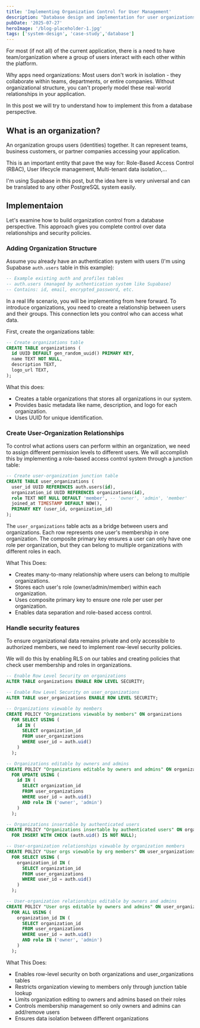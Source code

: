 ```yaml
---
title: 'Implementing Organization Control for User Management'
description: "Database design and implementation for user organizations with proper access control and security."
pubDate: '2025-07-27'
heroImage: '/blog-placeholder-1.jpg'
tags: ['system-design', 'case-study','database']
---
```


For most (if not all) of the current application, there is a need to have team/organization where a group of users interact with each other within the platform. 

Why apps need organizations: Most users don't work in isolation - they collaborate within teams, departments, or entire companies. Without organizational structure, you can't properly model these real-world relationships in your application.

In this post we will try to understand how to implement this from a database perspective.

## What is an organization?
An organization groups users (identities) together. It can represent teams, business customers, or partner companies accessing your application.

This is an important entity that pave the way for: Role-Based Access Control (RBAC), User lifecycle management, Multi-tenant data isolation,...

I'm using Supabase in this post, but the idea here is very universal and can be translated to any other PostgreSQL system easily.

## Implementaion
Let's examine how to build organization control from a database perspective. This approach gives you complete control over data relationships and security policies.

### Adding Organization Structure
Assume you already have an authentication system with users (I'm using Supabase `auth.users` table in this example):

```sql
-- Example existing auth and profiles tables
-- auth.users (managed by authentication system like Supabase)
-- Contains: id, email, encrypted_password, etc.
```

In a real life scenario, you will be implementing from here forward. To introduce organizations, you need to create a relationship between users and their groups. This connection lets you control who can access what data.

First, create the organizations table:
```sql
-- Create organizations table
CREATE TABLE organizations (
  id UUID DEFAULT gen_random_uuid() PRIMARY KEY,
  name TEXT NOT NULL,
  description TEXT,
  logo_url TEXT,
);
```

What this does:
- Creates a table organizations that stores all organizations in our system.
- Provides basic metadata like name, description, and logo for each organization.
- Uses UUID for unique identification.

### Create User-Organization Relationships
To control what actions users can perform within an organization, we need to assign different permission levels to different users. We will accomplish this by implementing a role-based access control system through a junction table:

```sql
-- Create user-organization junction table
CREATE TABLE user_organizations (
  user_id UUID REFERENCES auth.users(id),
  organization_id UUID REFERENCES organizations(id),
  role TEXT NOT NULL DEFAULT 'member', -- 'owner', 'admin', 'member'
  joined_at TIMESTAMP DEFAULT NOW(),
  PRIMARY KEY (user_id, organization_id)
);
```

The `user_organizations` table acts as a bridge between users and organizations. Each row represents one user's membership in one organization. The composite primary key ensures a user can only have one role per organization, but they can belong to multiple organizations with different roles in each.

What This Does:
- Creates many-to-many relationship where users can belong to multiple organizations.
- Stores each user's role (owner/admin/member) within each organization.
- Uses composite primary key to ensure one role per user per organization.
- Enables data separation and role-based access control.


### Handle security features
To ensure organizational data remains private and only accessible to authorized members, we need to implement row-level security policies. 

We will do this by enabling RLS on our tables and creating policies that check user membership and roles in organizations.

```sql
-- Enable Row Level Security on organizations
ALTER TABLE organizations ENABLE ROW LEVEL SECURITY;

-- Enable Row Level Security on user_organizations
ALTER TABLE user_organizations ENABLE ROW LEVEL SECURITY;

-- Organizations viewable by members
CREATE POLICY "Organizations viewable by members" ON organizations
  FOR SELECT USING (
    id IN (
      SELECT organization_id 
      FROM user_organizations 
      WHERE user_id = auth.uid()
    )
  );

-- Organizations editable by owners and admins
CREATE POLICY "Organizations editable by owners and admins" ON organizations
  FOR UPDATE USING (
    id IN (
      SELECT organization_id 
      FROM user_organizations 
      WHERE user_id = auth.uid() 
      AND role IN ('owner', 'admin')
    )
  );

-- Organizations insertable by authenticated users
CREATE POLICY "Organizations insertable by authenticated users" ON organizations
  FOR INSERT WITH CHECK (auth.uid() IS NOT NULL);

-- User-organization relationships viewable by organization members
CREATE POLICY "User orgs viewable by org members" ON user_organizations
  FOR SELECT USING (
    organization_id IN (
      SELECT organization_id 
      FROM user_organizations 
      WHERE user_id = auth.uid()
    )
  );

-- User-organization relationships editable by owners and admins
CREATE POLICY "User orgs editable by owners and admins" ON user_organizations
  FOR ALL USING (
    organization_id IN (
      SELECT organization_id 
      FROM user_organizations 
      WHERE user_id = auth.uid() 
      AND role IN ('owner', 'admin')
    )
  );
```

What This Does:
- Enables row-level security on both organizations and user_organizations tables
- Restricts organization viewing to members only through junction table lookup
- Limits organization editing to owners and admins based on their roles
- Controls membership management so only owners and admins can add/remove users
- Ensures data isolation between different organizations

